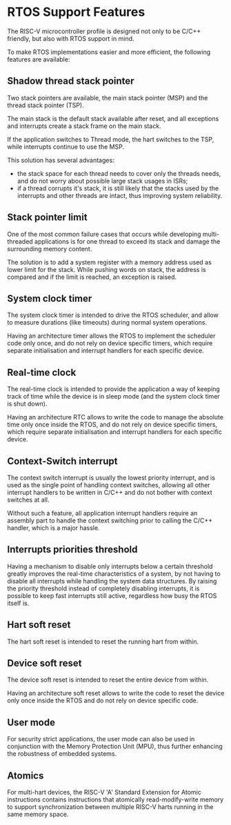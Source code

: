 # RTOS Support Features

The RISC-V microcontroller profile is designed not only to be C/C++ friendly, but also with RTOS support in mind.

To make RTOS implementations easier and more efficient, the following features are available:

## Shadow thread stack pointer

Two stack pointers are available, the main stack pointer (MSP) and the thread stack pointer (TSP).

The main stack is the default stack available after reset, and all exceptions and interrupts create
a stack frame on the main stack.

If the application switches to Thread mode, the hart switches to the TSP, while interrupts continue 
to use the MSP.

This solution has several advantages:

* the stack space for each thread needs to cover only the threads needs, and do not worry about 
possible large stack usages in ISRs;
* if a thread corrupts it's stack, it is still likely that the stacks used by the interrupts and 
other threads are intact, thus improving system reliability.

## Stack pointer limit

One of the most common failure cases that occurs while developing multi-threaded applications is 
for one thread to exceed its stack and damage the surrounding memory content.

The solution is to add a system register with a memory address used as lower limit for the stack.
While pushing words on stack, the address is compared and if the limit is reached, an exception is 
raised.

## System clock timer

The system clock timer is intended to drive the RTOS scheduler, and allow to measure durations 
(like timeouts) during normal system operations.

Having an architecture timer allows the RTOS to implement the scheduler code only once, and do not
rely on device specific timers, which require separate initialisation and interrupt handlers for
each specific device.

## Real-time clock

The real-time clock is intended to provide the application a way of keeping track of time while the 
device is in sleep mode (and the system clock timer is shut down).

Having an architecture RTC allows to write the code to manage the absolute time only once inside the RTOS, 
and do not rely 
on device specific timers, which require separate initialisation and interrupt handlers for
each specific device.

## Context-Switch interrupt

The context switch interrupt is usually the lowest priority interrupt, and is used as the single point 
of handling context switches, allowing all other interrupt handlers to be written in C/C++ and do 
not bother with context switches at all.

Without such a feature, all application interrupt handlers require an assembly part to handle the 
context switching prior to calling the C/C++ handler, which is a major hassle.

## Interrupts priorities threshold

Having a mechanism to disable only interrupts below a certain threshold greatly improves the real-time
characteristics of a system, by not having to disable all interrupts while handling the system 
data structures. By raising the priority threshold instead of completely disabling interrupts, it 
is possible to keep fast interrupts still active, regardless how busy the RTOS itself is.

## Hart soft reset

The hart soft reset is intended to reset the running hart from within.

## Device soft reset

The device soft reset is intended to reset the entire device from within.

Having an architecture soft reset allows to write the code to reset the device only once 
inside the RTOS and do not rely on device specific code.

## User mode

For security strict applications, the user mode can also be used in conjunction with the Memory 
Protection Unit (MPU), thus further enhancing the robustness of embedded systems.

## Atomics 

For multi-hart devices, the RISC-V 'A' Standard Extension for Atomic instructions contains 
instructions that atomically 
read-modify-write memory to support synchronization between multiple RISC-V harts running in 
the same memory space.
